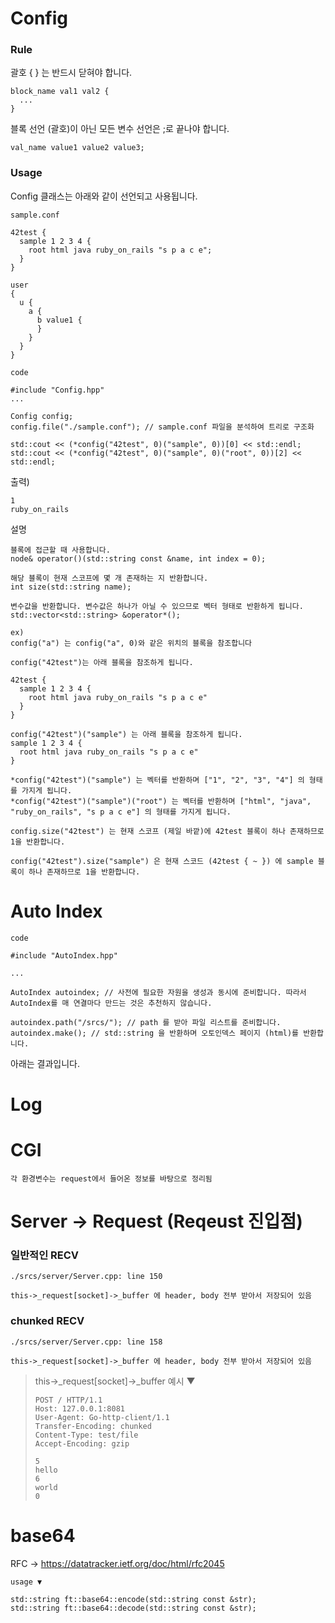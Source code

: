 # Config

### Rule
괄호 { } 는 반드시 닫혀야 합니다.
```
block_name val1 val2 {
  ...
}
```

블록 선언 (괄호)이 아닌 모든 변수 선언은 ;로 끝나야 합니다.
```
val_name value1 value2 value3;
```

### Usage
Config 클래스는 아래와 같이 선언되고 사용됩니다.


`sample.conf`
```
42test {
  sample 1 2 3 4 {
    root html java ruby_on_rails "s p a c e";
  }
}

user
{
  u {
    a {
      b value1 {
      }
    }
  }
}
```

`code`
```
#include "Config.hpp"
...

Config config;
config.file("./sample.conf"); // sample.conf 파일을 분석하여 트리로 구조화

std::cout << (*config("42test", 0)("sample", 0))[0] << std::endl;
std::cout << (*config("42test", 0)("sample", 0)("root", 0))[2] << std::endl;
```

출력)
```
1
ruby_on_rails
```

설명
```
블록에 접근할 때 사용합니다.
node& operator()(std::string const &name, int index = 0);

해당 블록이 현재 스코프에 몇 개 존재하는 지 반환합니다.
int size(std::string name);

변수값을 반환합니다. 변수값은 하나가 아닐 수 있으므로 벡터 형태로 반환하게 됩니다.
std::vector<std::string> &operator*();

ex)
config("a") 는 config("a", 0)와 같은 위치의 블록을 참조합니다

config("42test")는 아래 블록을 참조하게 됩니다.

42test {
  sample 1 2 3 4 {
    root html java ruby_on_rails "s p a c e"
  }
}

config("42test")("sample") 는 아래 블록을 참조하게 됩니다.
sample 1 2 3 4 {
  root html java ruby_on_rails "s p a c e"
}

*config("42test")("sample") 는 벡터를 반환하며 ["1", "2", "3", "4"] 의 형태를 가지게 됩니다.
*config("42test")("sample")("root") 는 벡터를 반환하며 ["html", "java", "ruby_on_rails", "s p a c e"] 의 형태를 가지게 됩니다.

config.size("42test") 는 현재 스코프 (제일 바깥)에 42test 블록이 하나 존재하므로 1을 반환합니다.

config("42test").size("sample") 은 현재 스코드 (42test { ~ }) 에 sample 블록이 하나 존재하므로 1을 반환합니다.
```


# Auto Index
`code`
```
#include "AutoIndex.hpp"

...

AutoIndex autoindex; // 사전에 필요한 자원을 생성과 동시에 준비합니다. 따라서 AutoIndex를 매 연결마다 만드는 것은 추천하지 않습니다.

autoindex.path("/srcs/"); // path 를 받아 파일 리스트를 준비합니다.
autoindex.make(); // std::string 을 반환하며 오토인덱스 페이지 (html)를 반환합니다.
```

아래는 결과입니다.




# Log

# CGI
`각 환경변수는 request에서 들어온 정보를 바탕으로 정리됨`



# Server -> Request (Reqeust 진입점)
### 일반적인 RECV

`./srcs/server/Server.cpp: line 150`
```
this->_request[socket]->_buffer 에 header, body 전부 받아서 저장되어 있음
```




### chunked RECV

`./srcs/server/Server.cpp: line 158`
```
this->_request[socket]->_buffer 에 header, body 전부 받아서 저장되어 있음
```

> this->_request[socket]->_buffer 예시 ▼
>```
>POST / HTTP/1.1
>Host: 127.0.0.1:8081
>User-Agent: Go-http-client/1.1
>Transfer-Encoding: chunked
>Content-Type: test/file
>Accept-Encoding: gzip
>
>5
>hello
>6
> world
>0
>```




# base64
RFC -> https://datatracker.ietf.org/doc/html/rfc2045

`usage ▼`
```
std::string ft::base64::encode(std::string const &str);
std::string ft::base64::decode(std::string const &str);
```
